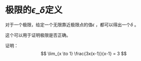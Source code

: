 # 极限的$\epsilon$_$\delta$定义



对于一个极限，给定一个无限靠近极限点的值$\epsilon$ ，都可以得出一个$\delta$ 。

这个可以用于证明极限是否正确。



证明：
$$
\lim_{x \to 1} \frac{3x(x-1)}{x-1} = 3
$$


